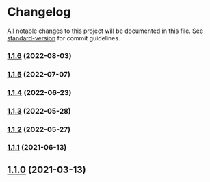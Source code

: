 # Changelog

All notable changes to this project will be documented in this file. See [standard-version](https://github.com/conventional-changelog/standard-version) for commit guidelines.

### [1.1.6](https://github.com/iniva/action-repository-dispatch/compare/v1.1.5...v1.1.6) (2022-08-03)

### [1.1.5](https://github.com/iniva/action-repository-dispatch/compare/v1.1.4...v1.1.5) (2022-07-07)

### [1.1.4](https://github.com/iniva/action-repository-dispatch/compare/v1.1.3...v1.1.4) (2022-06-23)

### [1.1.3](https://github.com/iniva/action-repository-dispatch/compare/v1.1.2...v1.1.3) (2022-05-28)

### [1.1.2](https://github.com/iniva/action-repository-dispatch/compare/v1.1.1...v1.1.2) (2022-05-27)

### [1.1.1](https://github.com/iniva/action-repository-dispatch/compare/v1.1.0...v1.1.1) (2021-06-13)

## [1.1.0](https://github.com/iniva/action-repository-dispatch/compare/v1.0.0...v1.1.0) (2021-03-13)
